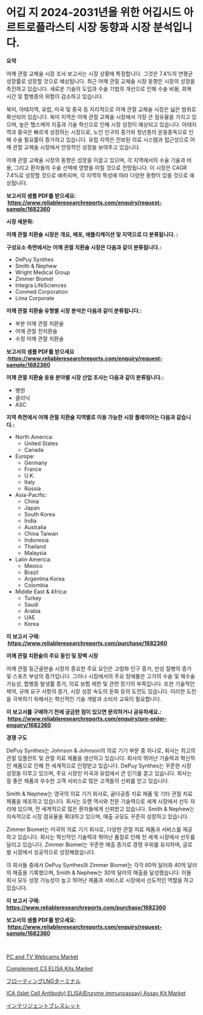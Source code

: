 <p><h1>어깁 지 2024-2031년을 위한 어깁시드 아르트로플라스티 시장 동향과 시장 분석입니다.</h1></p><p><strong>요약</strong></p>
<p><p>어깨 관절 교체술 시장 조사 보고서는 시장 상황에 특정합니다. 그것은 7.4%의 연평균 성장률로 성장할 것으로 예상됩니다. 최근 어깨 관절 교체술 시장 동향은 시장의 성장을 촉진하고 있습니다. 새로운 기술의 도입과 수술 기법의 개선으로 인해 수술 비용, 회복 시간 및 합병증의 위험이 감소하고 있습니다.</p><p>북미, 아태지역, 유럽, 미국 및 중국 등 지리적으로 어깨 관절 교체술 시장은 넓은 범위로 확산되어 있습니다. 북미 지역은 어깨 관절 교체술 시장에서 가장 큰 점유율을 가지고 있으며, 높은 헬스케어 지출과 기술 혁신으로 인해 시장 성장이 예상되고 있습니다. 아태지역과 중국은 빠르게 성장하는 시장으로, 노인 인구의 증가와 청년층의 운동중독으로 인해 수술 필요률이 증가하고 있습니다. 유럽 지역은 진보된 의료 시스템과 접근성으로 어깨 관절 교체술 시장에서 안정적인 성장을 보여주고 있습니다.</p><p>어깨 관절 교체술 시장의 동향은 성장을 이끌고 있으며, 각 지역에서의 수술 기술과 비용, 그리고 환자들의 수술 선택에 영향을 미칠 것으로 전망됩니다. 이 시장은 CAGR 7.4%로 성장할 것으로 예측되며, 각 지역의 특성에 따라 다양한 동향이 있을 것으로 예상됩니다.</p></p>
<p><strong>보고서의 샘플 PDF를 받으세요: &nbsp;<a href="https://www.reliableresearchreports.com/enquiry/request-sample/1682360">https://www.reliableresearchreports.com/enquiry/request-sample/1682360</a></strong></p>
<p><strong>시장 세분화:</strong></p>
<p><strong> 어깨 관절 치환술 시장은 개요, 배포, 애플리케이션 및 지역으로 더 분류됩니다. :</strong></p>
<p><strong>구성요소 측면에서는 어깨 관절 치환술 시장은 다음과 같이 분류됩니다.:</strong></p>
<p><ul><li>DePuy Synthes</li><li>Smith & Nephew</li><li>Wright Medical Group</li><li>Zimmer Biomet</li><li>Integra LifeSciences</li><li>Conmed Corporation</li><li>Lima Corporate</li></ul></p>
<p><strong> 어깨 관절 치환술 유형별 시장 분석은 다음과 같이 분류됩니다.:</strong></p>
<p><ul><li>부분 어깨 관절 치환술</li><li>어깨 관절 전치환술</li><li>수정 어깨 관절 치환술</li></ul></p>
<p><strong>보고서의 샘플 PDF를 받으세요 :<a href="https://www.reliableresearchreports.com/enquiry/request-sample/1682360">https://www.reliableresearchreports.com/enquiry/request-sample/1682360</a></strong></p>
<p><strong> 어깨 관절 치환술 응용 분야별 시장 산업 조사는 다음과 같이 분류됩니다.:</strong></p>
<p><ul><li>병원</li><li>클리닉</li><li>ASC</li></ul></p>
<p><strong>지역 측면에서 어깨 관절 치환술 지역별로 이용 가능한 시장 플레이어는 다음과 같습니다.:</strong></p>
<p><ul>
    <li>
        North America:
        <ul>
            <li>United States</li>
            <li>Canada</li>
        </ul>
    </li>
    <li>
        Europe:
        <ul>
            <li>Germany</li>
            <li>France</li>
            <li>U.K.</li>
            <li>Italy</li>
            <li>Russia</li>
        </ul>
    </li>
    <li>
        Asia-Pacific:
        <ul>
            <li>China</li>
            <li>Japan</li>
            <li>South Korea</li>
            <li>India</li>
            <li>Australia</li>
            <li>China Taiwan</li>
            <li>Indonesia</li>
            <li>Thailand</li>
            <li>Malaysia</li>
        </ul>
    </li>
    <li>
        Latin America:
        <ul>
            <li>Mexico</li>
            <li>Brazil</li>
            <li>Argentina Korea</li>
            <li>Colombia</li>
        </ul>
    </li>
    <li>
        Middle East & Africa:
        <ul>
            <li>Turkey</li>
            <li>Saudi</li>
            <li>Arabia</li>
            <li>UAE</li>
            <li>Korea</li>
        </ul>
    </li>
    </ul></p>
<p><strong>이 보고서 구매: &nbsp;<a href="https://www.reliableresearchreports.com/purchase/1682360">https://www.reliableresearchreports.com/purchase/1682360</a></strong></p>
<p><strong>어깨 관절 치환술의 주요 동인 및 장벽 시장</strong></p>
<p><p>어깨 관절 둥근골판술 시장의 중요한 주요 요인은 고령화 인구 증가, 만성 질병의 증가 및 스포츠 부상의 증가입니다. 그러나 시장에서의 주요 장애물은 고가의 수술 및 재수술 가능성, 합병증 발생률 증가, 의료 보험 제한 및 관련 장기의 부족입니다. 또한 기술적인 제약, 규제 요구 사항의 증가, 시장 성장 속도의 둔화 등의 도전도 있습니다. 이러한 도전을 극복하기 위해서는 혁신적인 기술 개발과 소비자 교육이 필요합니다.</p></p>
<p><strong>이 보고서를 구매하기 전에 궁금한 점이 있으면 문의하거나 공유하세요.: &nbsp;<a href="https://www.reliableresearchreports.com/enquiry/pre-order-enquiry/1682360">https://www.reliableresearchreports.com/enquiry/pre-order-enquiry/1682360</a></strong></p>
<p><strong>경쟁 구도</strong></p>
<p><p>DePuy Synthes는 Johnson & Johnson의 의료 기기 부문 중 하나로, 회사는 최고의 관절 임플란트 및 관절 치료 제품을 생산하고 있습니다. 회사의 뛰어난 기술력과 혁신적인 제품으로 인해 전 세계적으로 인정받고 있습니다. DePuy Synthes는 꾸준한 시장 성장을 이루고 있으며, 주요 시장인 미국과 유럽에서 큰 인기를 끌고 있습니다. 회사는 질 좋은 제품과 우수한 고객 서비스로 많은 고객들의 신뢰를 얻고 있습니다.</p><p>Smith & Nephew는 영국의 의료 기기 회사로, 골다공증 치료 제품 및 기타 관절 치료 제품을 제조하고 있습니다. 회사는 오랜 역사와 전문 기술력으로 세계 시장에서 선두 자리에 있으며, 전 세계적으로 많은 환자들에게 신뢰받고 있습니다. Smith & Nephew는 지속적으로 시장 점유율을 확대하고 있으며, 매출 규모도 꾸준히 성장하고 있습니다.</p><p>Zimmer Biomet는 미국의 의료 기기 회사로, 다양한 관절 치료 제품과 서비스를 제공하고 있습니다. 회사는 혁신적인 기술력과 뛰어난 품질로 인해 전 세계 시장에서 선두를 달리고 있습니다. Zimmer Biomet는 꾸준한 매출 증가로 경쟁 우위를 유지하며, 글로벌 시장에서 성공적으로 성장해왔습니다.</p><p>이 회사들 중에서 DePuy Synthes와 Zimmer Biomet는 각각 60억 달러와 40억 달러의 매출을 기록했으며, Smith & Nephew는 30억 달러의 매출을 달성했습니다. 이들 회사 모두 성장 가능성이 높고 뛰어난 제품과 서비스로 시장에서 선도적인 역할을 하고 있습니다.</p></p>
<p><strong>이 보고서 구매: &nbsp; <a href="https://www.reliableresearchreports.com/purchase/1682360">https://www.reliableresearchreports.com/purchase/1682360</a></strong></p>
<p><strong>보고서의 샘플 PDF를 받으세요: &nbsp;<a href="https://www.reliableresearchreports.com/enquiry/request-sample/1682360">https://www.reliableresearchreports.com/enquiry/request-sample/1682360</a></strong><strong></strong></p>
<p>&nbsp;</p>
<p><p><a href="https://carnation-joke-41f.notion.site/Global-PC-and-TV-Webcams-Market-Size-and-Market-Trends-Insights-and-Projections-from-2024-to-2031-79ef28c743014f9aabd36c8af54c27ad">PC and TV Webcams Market</a></p><p><a href="https://github.com/prosalinda88/Market-Research-Report-List-3/blob/main/complement-c3-elisa-kits-market.md">Complement C3 ELISA Kits Market</a></p><p><a href="https://medium.com/@minnieebert2827/%E6%B5%AE%E4%BD%93lng%E3%82%BF%E3%83%BC%E3%83%9F%E3%83%8A%E3%83%AB%E5%B8%82%E5%A0%B4%E8%A6%8F%E6%A8%A1%E3%81%AF-%E4%B8%96%E7%95%8C%E3%81%AE%E7%94%A3%E6%A5%AD%E3%81%AB%E3%81%8A%E3%81%91%E3%82%8B%E6%9C%80%E9%81%A9%E3%81%AA%E3%83%9E%E3%83%BC%E3%82%B1%E3%83%86%E3%82%A3%E3%83%B3%E3%82%B0%E3%83%81%E3%83%A3%E3%83%8D%E3%83%AB%E3%82%92%E7%A4%BA%E3%81%97%E3%81%A6%E3%81%84%E3%81%BE%E3%81%99-700fb0ec05d5">フローティングLNGターミナル</a></p><p><a href="https://issuu.com/reportprime-2/docs/ica-islet-cell-antibody-elisaenzyme-immunoassay-as">ICA (Islet Cell Antibody) ELISA(Enzyme immunoassay) Assay Kit Market</a></p><p><a href="https://github.com/bevdtkn4419963/Market-Research-Report-List-1/blob/main/7176044186448.md">インテリジェントブレスレット</a></p></p>